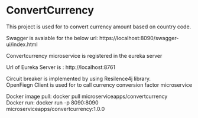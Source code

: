 # ConvertCurrency
This project is used for to convert currency amount based on country code.

Swagger is avaiable for the below url:
https://localhost:8090/swagger-ui/index.html

Convertcurrency microservice is registered in the eureka server

 Url of Eureka Server is : http://localhost:8761</br>
 
 Circuit breaker is implemented by using Resilence4j library.</br>
 OpenFiegn Client is used for to call currency conversion factor microservice</br>
 
Docker image pull: docker pull microserviceapps/convertcurrency</br>
Docker run: docker run -p 8090:8090 microserviceapps/convertcurrency:1.0.0
